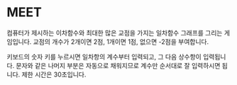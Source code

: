 # MEET

컴퓨터가 제시하는 이차함수와 최대한 많은 교점을 가지는 일차함수 그래프를 그리는 게임입니다.
교점의 개수가 2개이면 2점, 1개이면 1점, 없으면 -2점을 부여합니다.

키보드의 숫자 키를 누르시면 일차항의 계수부터 입력되고, 그 다음 상수항이 입력됩니다.
문자와 같은 나머지 부분은 자동으로 채워지므로 계수만 순서대로 잘 입력하시면 됩니다.
제한 시간은 30초입니다.
